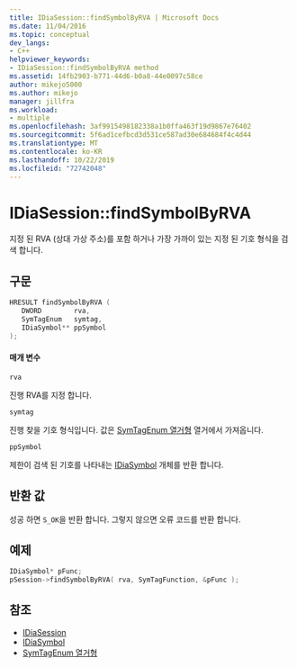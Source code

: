 ```yaml
---
title: IDiaSession::findSymbolByRVA | Microsoft Docs
ms.date: 11/04/2016
ms.topic: conceptual
dev_langs:
- C++
helpviewer_keywords:
- IDiaSession::findSymbolByRVA method
ms.assetid: 14fb2903-b771-44d6-b0a8-44e0097c58ce
author: mikejo5000
ms.author: mikejo
manager: jillfra
ms.workload:
- multiple
ms.openlocfilehash: 3af9915498182338a1b0ffa463f19d9867e76402
ms.sourcegitcommit: 5f6ad1cefbcd3d531ce587ad30e684684f4c4d44
ms.translationtype: MT
ms.contentlocale: ko-KR
ms.lasthandoff: 10/22/2019
ms.locfileid: "72742048"
---
```

# <a name="idiasessionfindsymbolbyrva"></a>IDiaSession::findSymbolByRVA
지정 된 RVA (상대 가상 주소)를 포함 하거나 가장 가까이 있는 지정 된 기호 형식을 검색 합니다.

## <a name="syntax"></a>구문

```C++
HRESULT findSymbolByRVA ( 
   DWORD        rva,
   SymTagEnum   symtag,
   IDiaSymbol** ppSymbol
);
```

#### <a name="parameters"></a>매개 변수
 `rva`

진행 RVA를 지정 합니다.

 `symtag`

진행 찾을 기호 형식입니다. 값은 [SymTagEnum 열거형](../../debugger/debug-interface-access/symtagenum.md) 열거에서 가져옵니다.

 `ppSymbol`

제한이 검색 된 기호를 나타내는 [IDiaSymbol](../../debugger/debug-interface-access/idiasymbol.md) 개체를 반환 합니다.

## <a name="return-value"></a>반환 값
 성공 하면 `S_OK`을 반환 합니다. 그렇지 않으면 오류 코드를 반환 합니다.

## <a name="example"></a>예제

```C++
IDiaSymbol* pFunc;
pSession->findSymbolByRVA( rva, SymTagFunction, &pFunc );
```

## <a name="see-also"></a>참조
- [IDiaSession](../../debugger/debug-interface-access/idiasession.md)
- [IDiaSymbol](../../debugger/debug-interface-access/idiasymbol.md)
- [SymTagEnum 열거형](../../debugger/debug-interface-access/symtagenum.md)
